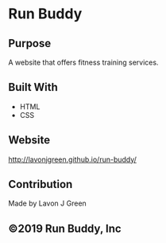 # Run Buddy

## Purpose
A website that offers fitness training services.

## Built With
* HTML
* CSS

## Website
http://lavonjgreen.github.io/run-buddy/

## Contribution
Made by Lavon J Green

## ©️2019 Run Buddy, Inc
